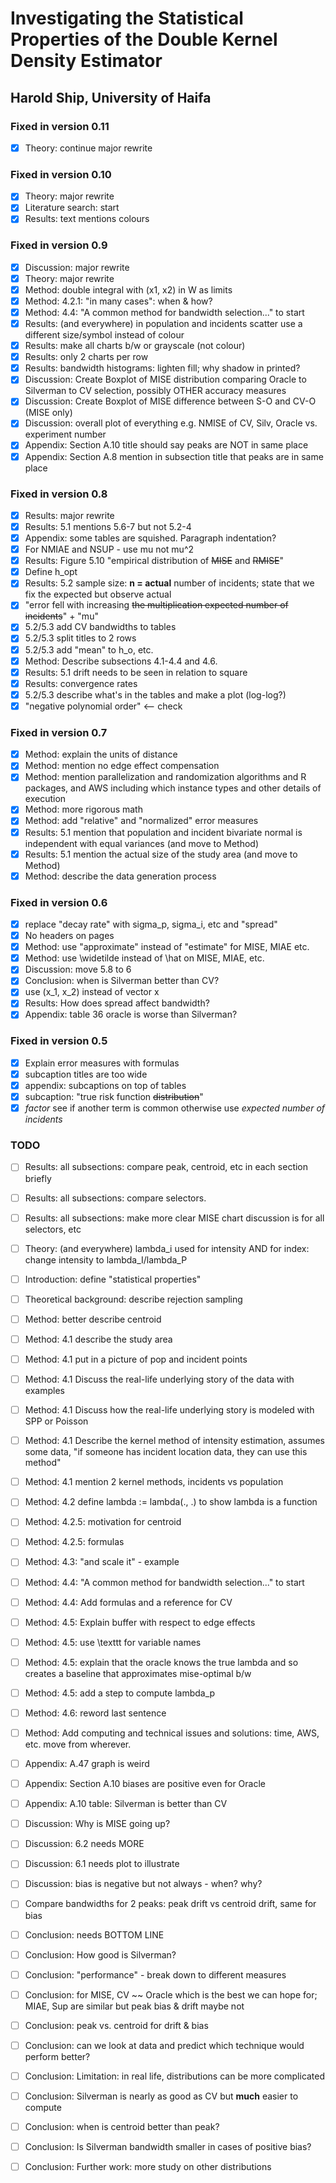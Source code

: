 # Investigating the Statistical Properties of the Double Kernel Density Estimator
## Harold Ship, University of Haifa

### Fixed in version 0.11
 - [x] Theory: continue major rewrite

### Fixed in version 0.10
 - [x] Theory: major rewrite
 - [x] Literature search: start
 - [x] Results: text mentions colours

### Fixed in version 0.9
 - [x] Discussion: major rewrite
 - [x] Theory: major rewrite
 - [x] Method: double integral with (x1, x2) in W as limits
 - [x] Method: 4.2.1: "in many cases": when & how?
 - [x] Method: 4.4: "A common method for bandwidth selection..." to start
 - [x] Results: (and everywhere) in population and incidents scatter use a different size/symbol instead of colour
 - [x] Results: make all charts b/w or grayscale (not colour)
 - [x] Results: only 2 charts per row
 - [x] Results: bandwidth histograms: lighten fill; why shadow in printed?
 - [x] Discussion: Create Boxplot of MISE distribution comparing Oracle to Silverman to CV selection, possibly OTHER accuracy measures
 - [x] Discussion: Create Boxplot of MISE difference between S-O and CV-O (MISE only)
 - [x] Discussion: overall plot of everything e.g. NMISE of CV, Silv, Oracle vs. experiment number
 - [x] Appendix: Section A.10 title should say peaks are NOT in same place
 - [x] Appendix: Section A.8 mention in subsection title that peaks are in same place

### Fixed in version 0.8
 - [x] Results: major rewrite
 - [x] Results: 5.1 mentions 5.6-7 but not 5.2-4
 - [x] Appendix: some tables are squished. Paragraph indentation?
 - [x] For NMIAE and NSUP - use mu not mu^2
 - [x] Results: Figure 5.10 "empirical distribution of <del>MISE</del> and <del>RMISE</del>"
 - [x] Define h_opt
 - [x] Results: 5.2 sample size: **n = actual** number of incidents; state that we fix the expected but observe actual
 - [x] "error fell with increasing <del>the multiplication expected number of incidents</del>" + "mu"
 - [x] 5.2/5.3 add CV bandwidths to tables
 - [x] 5.2/5.3 split titles to 2 rows
 - [x] 5.2/5.3 add "mean" to h_o, etc.
 - [x] Method: Describe subsections 4.1-4.4 and 4.6.
 - [x] Results: 5.1 drift needs to be seen in relation to square
 - [x] Results: convergence rates
 - [x] 5.2/5.3 describe what's in the tables and make a plot (log-log?)
 - [x] "negative polynomial order" <-- check
 
### Fixed in version 0.7
 - [x] Method: explain the units of distance
 - [x] Method: mention no edge effect compensation
 - [x] Method: mention parallelization and randomization algorithms and R packages, and AWS including which instance types and other details of execution
 - [x] Method: more rigorous math
 - [x] Method: add "relative" and "normalized" error measures
 - [x] Results: 5.1 mention that population and incident bivariate normal is independent with equal variances (and move to Method)
 - [x] Results: 5.1 mention the actual size of the study area (and move to Method)
 - [x] Method: describe the data generation process

### Fixed in version 0.6
 - [x] replace "decay rate" with sigma_p, sigma_i, etc and "spread"
 - [x] No headers on pages
 - [x] Method: use "approximate" instead of "estimate" for MISE, MIAE etc.
 - [x] Method: use \widetilde instead of \hat on MISE, MIAE, etc.
 - [x] Discussion: move 5.8 to 6
 - [x] Conclusion: when is Silverman better than CV?
 - [x] use (x_1, x_2) instead of vector x
 - [x] Results: How does spread affect bandwidth?
 - [x] Appendix: table 36 oracle is worse than Silverman?
   
### Fixed in version 0.5
 - [x] Explain error measures with formulas
 - [x] subcaption titles are too wide
 - [x] appendix: subcaptions on top of tables
 - [x] subcaption: "true risk function <del>distribution</del>"
 - [x] *factor* see if another term is common otherwise use *expected number of incidents*

### TODO

 - [ ] Results: all subsections: compare peak, centroid, etc in each section briefly
 - [ ] Results: all subsections: compare selectors.
 - [ ] Results: all subsections: make more clear MISE chart discussion is for all selectors, etc
 - [ ] Theory: (and everywhere) lambda_i used for intensity AND for index: change intensity to lambda_I/lambda_P
 - [ ] Introduction: define "statistical properties"
 - [ ] Theoretical background: describe rejection sampling
 - [ ] Method: better describe centroid
 - [ ] Method: 4.1 describe the study area
 - [ ] Method: 4.1 put in a picture of pop and incident points
 - [ ] Method: 4.1 Discuss the real-life underlying story of the data with examples
 - [ ] Method: 4.1 Discuss how the real-life underlying story is modeled with SPP or Poisson
 - [ ] Method: 4.1 Describe the kernel method of intensity estimation, assumes some data, "if someone has incident location data, they can use this method"
 - [ ] Method: 4.1 mention 2 kernel methods, incidents vs population
 - [ ] Method: 4.2 define lambda := lambda(., .) to show lambda is a function
 - [ ] Method: 4.2.5: motivation for centroid
 - [ ] Method: 4.2.5: formulas
 - [ ] Method: 4.3: "and scale it" - example
 - [ ] Method: 4.4: "A common method for bandwidth selection..." to start
 - [ ] Method: 4.4: Add formulas and a reference for CV
 - [ ] Method: 4.5: Explain buffer with respect to edge effects
 - [ ] Method: 4.5: use \texttt for variable names
 - [ ] Method: 4.5: explain that the oracle knows the true lambda and so creates a baseline that approximates mise-optimal b/w
 - [ ] Method: 4.5: add a step to compute lambda_p
 - [ ] Method: 4.6: reword last sentence
 - [ ] Method: Add computing and technical issues and solutions: time, AWS, etc. move from wherever.
 - [ ] Appendix: A.47 graph is weird
 - [ ] Appendix: Section A.10 biases are positive even for Oracle
 - [ ] Appendix: A.10 table: Silverman is better than CV
 - [ ] Discussion: Why is MISE going up?
 - [ ] Discussion: 6.2 needs MORE
 - [ ] Discussion: 6.1 needs plot to illustrate
 - [ ] Discussion: bias is negative but not always - when? why?
 - [ ] Compare bandwidths for 2 peaks: peak drift vs centroid drift, same for bias
 - [ ] Conclusion: needs BOTTOM LINE
 - [ ] Conclusion: How good is Silverman?
 - [ ] Conclusion: "performance" - break down to different measures
 - [ ] Conclusion: for MISE, CV ~~ Oracle which is the best we can hope for; MIAE, Sup are similar but peak bias & drift maybe not
 - [ ] Conclusion: peak vs. centroid for drift & bias
 - [ ] Conclusion: can we look at data and predict which technique would perform better?
 - [ ] Conclusion: Limitation: in real life, distributions can be more complicated
 - [ ] Conclusion: Silverman is nearly as good as CV but **much** easier to compute
 - [ ] Conclusion: when is centroid better than peak?
 - [ ] Conclusion: Is Silverman bandwidth smaller in cases of positive bias?
 - [ ] Conclusion: Further work: more study on other distributions


